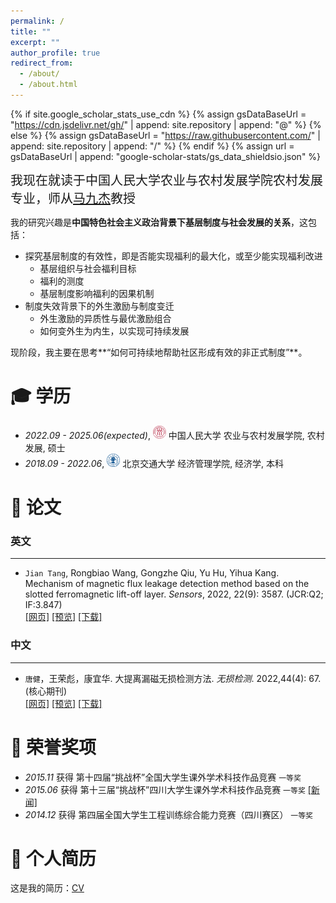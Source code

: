 ```yaml
---
permalink: /
title: ""
excerpt: ""
author_profile: true
redirect_from: 
  - /about/
  - /about.html
---
```


{% if site.google_scholar_stats_use_cdn %}
{% assign gsDataBaseUrl = "https://cdn.jsdelivr.net/gh/" | append: site.repository | append: "@" %}
{% else %}
{% assign gsDataBaseUrl = "https://raw.githubusercontent.com/" | append: site.repository | append: "/" %}
{% endif %}
{% assign url = gsDataBaseUrl | append: "google-scholar-stats/gs_data_shieldsio.json" %}

<span class='anchor' id='about-me'></span>

<span style="font-size:20px;">我现在就读于中国人民大学农业与农村发展学院农村发展专业，师从[马九杰](http://www.sard.ruc.edu.cn/szll/zzjs/qzjs/299c34878e4d4d5d8b5878fdd743df0d.htm)教授</span>   

 <!-- 我已经发表 20+ 篇学术论文<a href='https://scholar.google.com/citations?user=WMkMTb4AAAAJ'><img src="https://img.shields.io/endpoint?url={{ url | url_encode }}&logo=Google%20Scholar&labelColor=f6f6f6&color=9cf&style=flat&label=引用"></a>。 -->

我的研究兴趣是**中国特色社会主义政治背景下基层制度与社会发展的关系**，这包括：
- 探究基层制度的有效性，即是否能实现福利的最大化，或至少能实现福利改进
  - 基层组织与社会福利目标
  - 福利的测度
  - 基层制度影响福利的因果机制
- 制度失效背景下的外生激励与制度变迁
  - 外生激励的异质性与最优激励组合
  - 如何变外生为内生，以实现可持续发展

  
现阶段，我主要在思考**“如何可持续地帮助社区形成有效的非正式制度”**。

<span class='anchor' id='-xl'></span>

# 🎓 学历
- *2022.09 - 2025.06(expected)*, <a href="https://www.ruc.edu.cn/"><img class="svg" src="/images/Renmin_University_of_China_logo.svg" width="21pt"></a> 中国人民大学 农业与农村发展学院, 农村发展, 硕士 
- *2018.09 - 2022.06*, <a href="https://www.bjtu.edu.cn/"><img class="svg" src="/images/BJTU_emblem.svg" width="21pt"></a> 北京交通大学 经济管理学院, 经济学, 本科
 
<span class='anchor' id='-lwzl'></span>

# 📝 论文

### 英文
---


-	`Jian Tang`, Rongbiao Wang, Gongzhe Qiu, Yu Hu, Yihua Kang. Mechanism of magnetic flux leakage detection method based on the slotted ferromagnetic lift-off layer. *Sensors*, 2022, 22(9): 3587. (JCR:Q2; IF:3.847)  
[[网页]](https://dx.doi.org/10.3390/s22093587) [[预览]](https://github.com/tangjyan/tangjyan.github.io/blob/main/pdf/TangJ-2022-Mechanism%20of%20Magnetic%20Flux%20Leakage%20Detection%20Method%20Based%20on%20the%20Slotted.pdf) [[下载]](/pdf/TangJ-2022-Mechanism%20of%20Magnetic%20Flux%20Leakage%20Detection%20Method%20Based%20on%20the%20Slotted.pdf)



### 中文
---

- 	`唐健`，王荣彪，康宜华. 大提离漏磁无损检测方法. *无损检测*. 2022,44(4): 67. (核心期刊)  
[[网页]](https://dx.doi.org/10.11973/wsjc202204000) [[预览]](https://github.com/tangjyan/tangjyan.github.io/blob/main/pdf/%E5%94%90%E5%81%A5-2022-%E5%A4%A7%E6%8F%90%E7%A6%BB%E6%BC%8F%E7%A3%81%E6%97%A0%E6%8D%9F%E6%A3%80%E6%B5%8B%E6%96%B9%E6%B3%95.pdf) [[下载]](/pdf/%E5%94%90%E5%81%A5-2022-%E5%A4%A7%E6%8F%90%E7%A6%BB%E6%BC%8F%E7%A3%81%E6%97%A0%E6%8D%9F%E6%A3%80%E6%B5%8B%E6%96%B9%E6%B3%95.pdf)  


<span class='anchor' id='-ryjx'></span>

# 🏅 荣誉奖项
- *2015.11* 获得 第十四届“挑战杯”全国大学生课外学术科技作品竞赛 `一等奖`  
- *2015.06* 获得 第十三届“挑战杯”四川大学生课外学术科技作品竞赛 `一等奖` [[新闻]](https://www.sc.gov.cn/10462/10778/10876/2015/7/1/10341562.shtml)  
- *2014.12* 获得 第四届全国大学生工程训练综合能力竞赛（四川赛区） `一等奖`

<span class='anchor' id='-ryjx'></span>

# 📄 个人简历

这是我的简历：[CV](/runze_jiang_cv.pdf)


